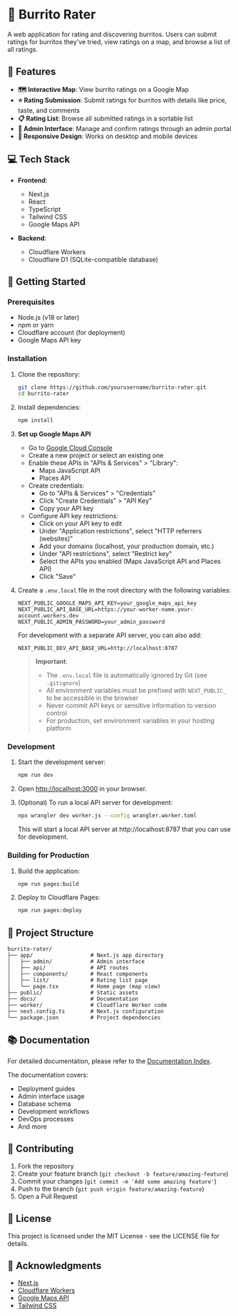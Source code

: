 # 🌯 Burrito Rater

A web application for rating and discovering burritos. Users can submit ratings for burritos they've tried, view ratings on a map, and browse a list of all ratings.

## 🚀 Features

- **🗺️ Interactive Map**: View burrito ratings on a Google Map
- **⭐ Rating Submission**: Submit ratings for burritos with details like price, taste, and comments
- **📋 Rating List**: Browse all submitted ratings in a sortable list
- **🔐 Admin Interface**: Manage and confirm ratings through an admin portal
- **📱 Responsive Design**: Works on desktop and mobile devices

## 💻 Tech Stack

- **Frontend**:
  - Next.js
  - React
  - TypeScript
  - Tailwind CSS
  - Google Maps API

- **Backend**:
  - Cloudflare Workers
  - Cloudflare D1 (SQLite-compatible database)

## 🏁 Getting Started

### Prerequisites

- Node.js (v18 or later)
- npm or yarn
- Cloudflare account (for deployment)
- Google Maps API key

### Installation

1. Clone the repository:
   ```bash
   git clone https://github.com/yourusername/burrito-rater.git
   cd burrito-rater
   ```

2. Install dependencies:
   ```bash
   npm install
   ```

3. **Set up Google Maps API**
   - Go to [Google Cloud Console](https://console.cloud.google.com/)
   - Create a new project or select an existing one
   - Enable these APIs in "APIs & Services" > "Library":
     - Maps JavaScript API
     - Places API
   - Create credentials:
     - Go to "APIs & Services" > "Credentials"
     - Click "Create Credentials" > "API Key"
     - Copy your API key
   - Configure API key restrictions:
     - Click on your API key to edit
     - Under "Application restrictions", select "HTTP referrers (websites)"
     - Add your domains (localhost, your production domain, etc.)
     - Under "API restrictions", select "Restrict key"
     - Select the APIs you enabled (Maps JavaScript API and Places API)
     - Click "Save"

4. Create a `.env.local` file in the root directory with the following variables:
   ```
   NEXT_PUBLIC_GOOGLE_MAPS_API_KEY=your_google_maps_api_key
   NEXT_PUBLIC_API_BASE_URL=https://your-worker-name.your-account.workers.dev
   NEXT_PUBLIC_ADMIN_PASSWORD=your_admin_password
   ```

   For development with a separate API server, you can also add:
   ```
   NEXT_PUBLIC_DEV_API_BASE_URL=http://localhost:8787
   ```

   > **Important**: 
   > - The `.env.local` file is automatically ignored by Git (see `.gitignore`)
   > - All environment variables must be prefixed with `NEXT_PUBLIC_` to be accessible in the browser
   > - Never commit API keys or sensitive information to version control
   > - For production, set environment variables in your hosting platform

### Development

1. Start the development server:
   ```bash
   npm run dev
   ```

2. Open [http://localhost:3000](http://localhost:3000) in your browser.

3. (Optional) To run a local API server for development:
   ```bash
   npx wrangler dev worker.js --config wrangler.worker.toml
   ```
   This will start a local API server at http://localhost:8787 that you can use for development.

### Building for Production

1. Build the application:
   ```bash
   npm run pages:build
   ```

2. Deploy to Cloudflare Pages:
   ```bash
   npm run pages:deploy
   ```

## 📁 Project Structure

```
burrito-rater/
├── app/                  # Next.js app directory
│   ├── admin/            # Admin interface
│   ├── api/              # API routes
│   ├── components/       # React components
│   ├── list/             # Rating list page
│   └── page.tsx          # Home page (map view)
├── public/               # Static assets
├── docs/                 # Documentation
├── worker/               # Cloudflare Worker code
├── next.config.ts        # Next.js configuration
└── package.json          # Project dependencies
```

## 📚 Documentation

For detailed documentation, please refer to the [Documentation Index](./docs/README.md).

The documentation covers:
- Deployment guides
- Admin interface usage
- Database schema
- Development workflows
- DevOps processes
- And more

## 🤝 Contributing

1. Fork the repository
2. Create your feature branch (`git checkout -b feature/amazing-feature`)
3. Commit your changes (`git commit -m 'Add some amazing feature'`)
4. Push to the branch (`git push origin feature/amazing-feature`)
5. Open a Pull Request

## 📄 License

This project is licensed under the MIT License - see the LICENSE file for details.

## 🙏 Acknowledgments

- [Next.js](https://nextjs.org/)
- [Cloudflare Workers](https://workers.cloudflare.com/)
- [Google Maps API](https://developers.google.com/maps)
- [Tailwind CSS](https://tailwindcss.com/)
